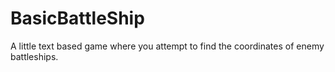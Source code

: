 # BasicBattleShip
A little text based game where you attempt to find the coordinates of enemy battleships.
